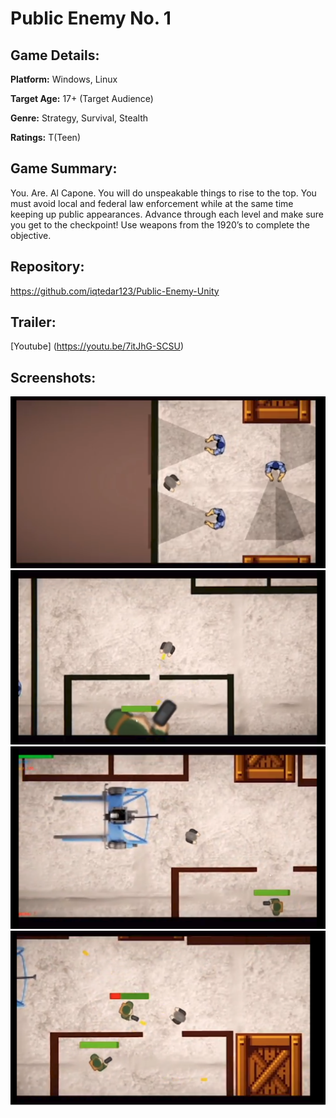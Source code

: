 # Public Enemy No. 1

## **Game Details:**

**Platform:** Windows, Linux

**Target Age:** 17+ (Target Audience)

**Genre:** Strategy, Survival, Stealth

**Ratings:** T(Teen)


## **Game Summary:**
You. Are. Al Capone. You will do unspeakable things to rise to the top. You must avoid local and federal law enforcement while at the same time keeping up public appearances. Advance through each level and make sure you get to the checkpoint! Use weapons from the 1920’s to complete the objective.


## **Repository:** 
https://github.com/iqtedar123/Public-Enemy-Unity

## **Trailer:**
[Youtube] (https://youtu.be/7itJhG-SCSU)

## **Screenshots:**

![](/Public_Enemy_Screens/1.png)
![](/Public_Enemy_Screens/2.png)
![](/Public_Enemy_Screens/3.png)
![](/Public_Enemy_Screens/4.png)